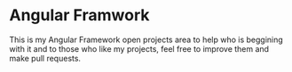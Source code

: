 # Angular Framwork
This is my Angular Framework open projects area to help who is beggining with it and to those who like my projects, feel free to improve them and make pull requests.
